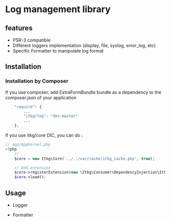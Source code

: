 Log management library
======================

## features
* PSR-3 compatible
* Different loggers implementation (display, file, syslog, error_log, etc)
* Specific Formatter to manipulate log format

## Installation

### Installation by Composer

If you use composer, add ExtraFormBundle bundle as a dependency to the composer.json of your application

```php
    "require": {
        ...
        "itkg/log": "dev-master"
        ...
    },

```

If you use itkg/core DIC, you can do :

```php
// app/AppKernel.php
<?php
    // ...
    $core = new Itkg\Core('../../var/cache/itkg_cache.php', true);

    // Add extension
    $core->registerExtension(new \Itkg\Consumer\DependencyInjection\ItkgLogExtension());
    $core->load();

```

## Usage

* Logger

* Formatter
